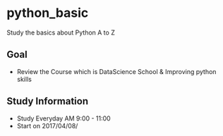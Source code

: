 # python_basic
Study the basics about Python A to Z

## Goal
- Review the Course which is DataScience School & Improving python skills

## Study Information
- Study Everyday AM 9:00 - 11:00
- Start on 2017/04/08/
